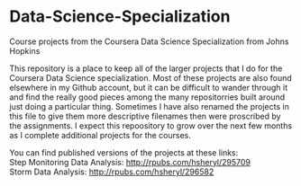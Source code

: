 # Data-Science-Specialization
Course projects from the Coursera Data Science Specialization from Johns Hopkins

This repository is a place to keep all of the larger projects that I do for the Coursera Data Science specialization.  Most of these projects are also found elsewhere in my Github account, but it can be difficult to wander through it and find the really good pieces among the many repositorries built around just doing a particular thing.  Sometimes I have also renamed the projects in this file to give them more descriptive filenames then were proscribed by the assignments.  I expect this repoository to grow over the next few months as I complete additional projects for the courses.

You can find published versions of the projects at these links:  
Step Monitoring Data Analysis: http://rpubs.com/hsheryl/295709  
Storm Data Analysis: http://rpubs.com/hsheryl/296582  
